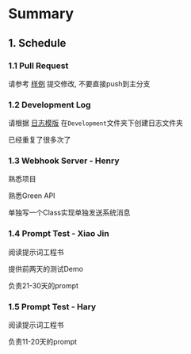 # Summary

## 1. Schedule
### 1.1 Pull Request

请参考 [样例](https://github.com/JeffreyYou/LineDemo/pull/1) 提交修改, 不要直接push到主分支

### 1.2 Development Log

请根据 [日志模版](https://github.com/JeffreyYou/LineDemo/blob/main/Development/template.md) 在`Development`文件夹下创建日志文件夹

已经重复了很多次了

### 1.3 Webhook Server - Henry

熟悉项目

熟悉Green API

单独写一个Class实现单独发送系统消息

### 1.4 Prompt Test - Xiao Jin

阅读提示词工程书

提供前两天的测试Demo


负责21-30天的prompt

### 1.5 Prompt Test - Hary

阅读提示词工程书

负责11-20天的prompt

